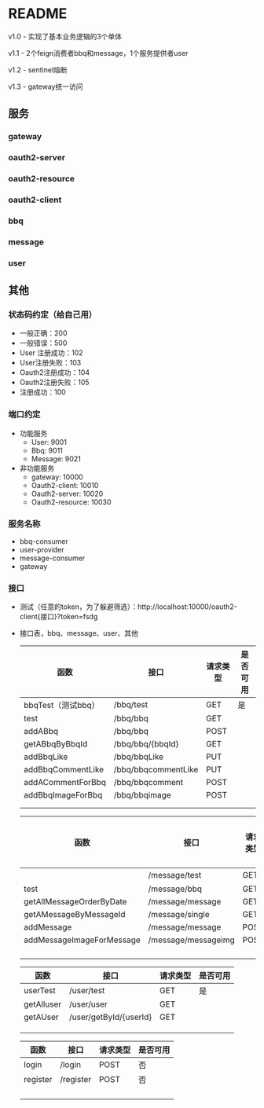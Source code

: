 # README

v1.0 - 实现了基本业务逻辑的3个单体

v1.1 - 2个feign消费者bbq和message，1个服务提供者user

v1.2 - sentinel熔断

v1.3 - gateway统一访问



## 服务

### gateway

### oauth2-server

### oauth2-resource

### oauth2-client

### bbq

### message

### user



## 其他

### 状态码约定（给自己用）

- 一般正确：200
- 一般错误：500
- User 注册成功：102
- User注册失败：103
- Oauth2注册成功：104
- Oauth2注册失败：105
- 注册成功：100



### 端口约定

- 功能服务
  - User: 9001
  - Bbq: 9011
  - Message: 9021
- 非功能服务
  - gateway: 10000
  - Oauth2-client: 10010
  - Oauth2-server: 10020
  - Oauth2-resource: 10030



### 服务名称

- bbq-consumer
- user-provider
- message-consumer
- gateway



### 接口

- 测试（任意的token，为了躲避筛选）：http://localhost:10000/oauth2-client{接口}?token=fsdg

- 接口表，bbq、message、user、其他

  | 函数               | 接口                | 请求类型 | 是否可用 |
  | ------------------ | ------------------- | -------- | -------- |
  | bbqTest（测试bbq） | /bbq/test           | GET      | 是       |
  | test               | /bbq/bbq            | GET      |          |
  | addABbq            | /bbq/bbq            | POST     |          |
  | getABbqByBbqId     | /bbq/bbq/{bbqId}    | GET      |          |
  | addBbqLike         | /bbq/bbqLike        | PUT      |          |
  | addBbqCommentLike  | /bbq/bbqcommentLike | PUT      |          |
  | addACommentForBbq  | /bbq/bbqcomment     | POST     |          |
  | addBbqImageForBbq  | /bbq/bbqimage       | POST     |          |
  |                    |                     |          |          |
  |                    |                     |          |          |

  | 函数                      | 接口                | 请求类型 | 是否可用 |
  | ------------------------- | ------------------- | -------- | -------- |
  |                           | /message/test       | GET      | 是       |
  | test                      | /message/bbq        | GET      |          |
  | getAllMessageOrderByDate  | /message/message    | GET      |          |
  | getAMessageByMessageId    | /message/single     | GET      |          |
  | addMessage                | /message/message    | POST     |          |
  | addMessageImageForMessage | /message/messageimg | POST     |          |
  |                           |                     |          |          |
  |                           |                     |          |          |
  |                           |                     |          |          |
  |                           |                     |          |          |

  | 函数       | 接口                   | 请求类型 | 是否可用 |
  | ---------- | ---------------------- | -------- | -------- |
  | userTest   | /user/test             | GET      | 是       |
  | getAlluser | /user/user             | GET      |          |
  | getAUser   | /user/getById/{userId} | GET      |          |
  |            |                        |          |          |
  |            |                        |          |          |
  |            |                        |          |          |

  | 函数     | 接口      | 请求类型 | 是否可用 |
  | -------- | --------- | -------- | -------- |
  | login    | /login    | POST     | 否       |
  | register | /register | POST     | 否       |
  |          |           |          |          |
  |          |           |          |          |
  |          |           |          |          |
  |          |           |          |          |